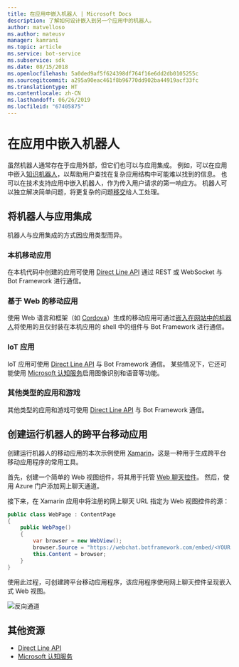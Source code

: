 ```yaml
---
title: 在应用中嵌入机器人 | Microsoft Docs
description: 了解如何设计嵌入到另一个应用中的机器人。
author: matvelloso
ms.author: mateusv
manager: kamrani
ms.topic: article
ms.service: bot-service
ms.subservice: sdk
ms.date: 08/15/2018
ms.openlocfilehash: 5a0ded9af5f624398df764f16e6dd2db0105255c
ms.sourcegitcommit: a295a90eac461f8b96770dd902ba44919acf33fc
ms.translationtype: HT
ms.contentlocale: zh-CN
ms.lasthandoff: 06/26/2019
ms.locfileid: "67405875"
---
```

# <a name="embed-a-bot-in-an-app"></a>在应用中嵌入机器人

虽然机器人通常存在于应用外部，但它们也可以与应用集成。 例如，可以在应用中嵌入[知识机器人](~/bot-service-design-pattern-knowledge-base.md)，以帮助用户查找在复杂应用结构中可能难以找到的信息。 也可以在技术支持应用中嵌入机器人，作为传入用户请求的第一响应方。 机器人可以独立解决简单问题，将更复杂的问题[移交](~/bot-service-design-pattern-handoff-human.md)给人工处理。 

## <a name="integrating-bot-with-app"></a>将机器人与应用集成

机器人与应用集成的方式因应用类型而异。 

### <a name="native-mobile-app"></a>本机移动应用

在本机代码中创建的应用可使用 [Direct Line API][directLineAPI] 通过 REST 或 WebSocket 与 Bot Framework 进行通信。

### <a name="web-based-mobile-app"></a>基于 Web 的移动应用

使用 Web 语言和框架（如 <a href="https://cordova.apache.org/" target="_blank">Cordova</a>）生成的移动应用可通过[嵌入在网站中的机器人](~/bot-service-design-pattern-embed-web-site.md)将使用的且仅封装在本机应用的 shell 中的组件与 Bot Framework 进行通信。

### <a name="iot-app"></a>IoT 应用

IoT 应用可使用 [Direct Line API][directLineAPI] 与 Bot Framework 通信。 某些情况下，它还可能使用 <a href="https://www.microsoft.com/cognitive-services/" target="_blank">Microsoft 认知服务</a>启用图像识别和语音等功能。

### <a name="other-types-of-apps-and-games"></a>其他类型的应用和游戏

其他类型的应用和游戏可使用 [Direct Line API][directLineAPI] 与 Bot Framework 通信。 

## <a name="creating-a-cross-platform-mobile-app-that-runs-a-bot"></a>创建运行机器人的跨平台移动应用

创建运行机器人的移动应用的本次示例使用 <a href="https://www.xamarin.com/" target="_blank">Xamarin</a>，这是一种用于生成跨平台移动应用程序的常用工具。 

首先，创建一个简单的 Web 视图组件，将其用于托管 <a href="https://github.com/Microsoft/BotFramework-WebChat" target="_blank">Web 聊天控件</a>。 然后，使用 Azure 门户添加网上聊天通道。 

接下来，在 Xamarin 应用中将注册的网上聊天 URL 指定为 Web 视图控件的源：

```cs
public class WebPage : ContentPage
{
    public WebPage()
    {
        var browser = new WebView();
        browser.Source = "https://webchat.botframework.com/embed/<YOUR SECRET KEY HERE>";
        this.Content = browser;
    }
}
```

使用此过程，可创建跨平台移动应用程序，该应用程序使用网上聊天控件呈现嵌入式 Web 视图。

![反向通道](~/media/bot-service-design-pattern-embed-app/xamarin-apps.png)

<!-- TODO: No sample bot available
## Sample code

For a complete sample that shows how to create a cross-platform mobile app that runs a bot (as described in this article), see the <a href="https://github.com/Microsoft/BotBuilder-Samples/tree/master/CSharp/capability-BotInApps" target="_blank">Bot in Apps sample</a> in GitHub.
-->

## <a name="additional-resources"></a>其他资源

- [Direct Line API][directLineAPI]
- <a href="https://www.microsoft.com/cognitive-services/" target="_blank">Microsoft 认知服务</a>

[directLineAPI]: https://docs.botframework.com/restapi/directline3/#navtitle
